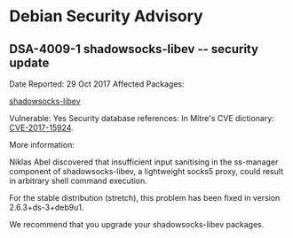 
Debian Security Advisory
========================


DSA-4009-1 shadowsocks-libev -- security update
-----------------------------------------------



Date Reported:
29 Oct 2017
Affected Packages:

[shadowsocks-libev](https://packages.debian.org/src:shadowsocks-libev)

Vulnerable:
Yes
Security database references:
In Mitre's CVE dictionary: [CVE-2017-15924](https://security-tracker.debian.org/tracker/CVE-2017-15924).  

More information:

Niklas Abel discovered that insufficient input sanitising in the
ss-manager component of shadowsocks-libev, a lightweight socks5 proxy,
could result in arbitrary shell command execution.


For the stable distribution (stretch), this problem has been fixed in
version 2.6.3+ds-3+deb9u1.


We recommend that you upgrade your shadowsocks-libev packages.





